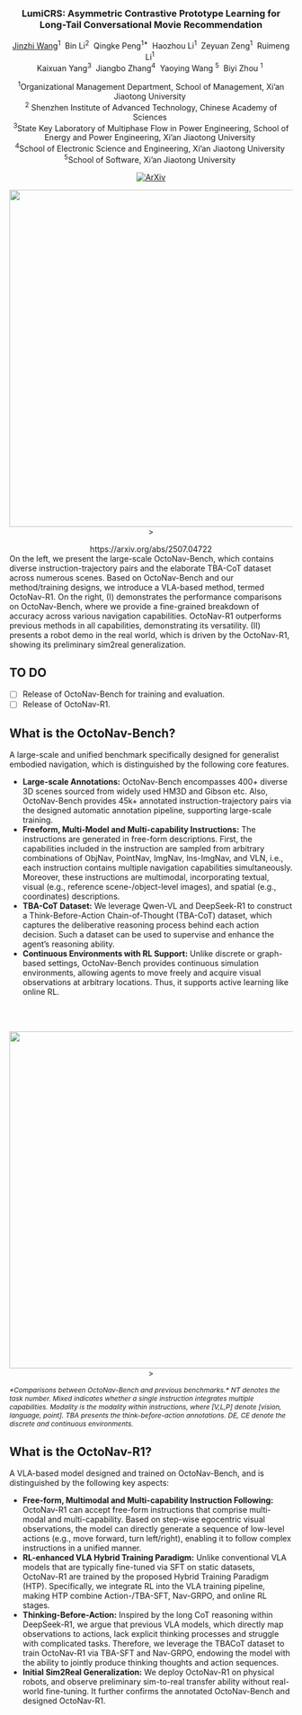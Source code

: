 <div align="center">
<h3>LumiCRS: Asymmetric Contrastive Prototype Learning for Long-Tail Conversational Movie Recommendation</h3>

[Jinzhi Wang](https://github.com/Jinzhi-Wang/)<sup>1</sup>&nbsp;
Bin Li<sup>2</sup>&nbsp;
Qingke Peng<sup>1*</sup>&nbsp;
Haozhou Li<sup>1</sup>&nbsp;
Zeyuan Zeng<sup>1</sup>&nbsp;
Ruimeng Li<sup>1</sup>&nbsp;
<br>
Kaixuan Yang<sup>3</sup>&nbsp;
Jiangbo Zhang<sup>4</sup>&nbsp;
Yaoying Wang <sup>5</sup>&nbsp;
Biyi Zhou <sup>1</sup>&nbsp;


<sup>1</sup>Organizational Management Department, School of Management, Xi’an Jiaotong University&nbsp;
<br><sup>2</sup> Shenzhen Institute of Advanced Technology, Chinese Academy of Sciences&nbsp;
<br><sup>3</sup>State Key Laboratory of Multiphase Flow in Power Engineering, School of Energy and Power Engineering, Xi’an Jiaotong University&nbsp; 
<br><sup>4</sup>School of Electronic Science and Engineering, Xi’an Jiaotong University&nbsp;
<br><sup>5</sup>School of Software, Xi’an Jiaotong University&nbsp;
 
[![ArXiv](https://img.shields.io/badge/ArXiv-<2506.09839>-<COLOR>.svg)](https://arxiv.org/pdf/2507.04722)
<p align="center">
  <img src="assets/teaser.png" width="600">>
</p>https://arxiv.org/abs/2507.04722

</div>
On the left, we present the large-scale OctoNav-Bench, which contains diverse instruction-trajectory pairs and the elaborate TBA-CoT dataset across numerous scenes. Based on OctoNav-Bench and our method/training designs, we introduce a VLA-based method, termed OctoNav-R1. On the right, (I) demonstrates the performance comparisons on OctoNav-Bench, where we provide a fine-grained breakdown of accuracy across various navigation capabilities. OctoNav-R1 outperforms previous methods in all capabilities, demonstrating its versatility. (II) presents a robot demo in the real world, which is driven by the OctoNav-R1, showing its preliminary sim2real generalization.

## TO DO
- [ ] Release of OctoNav-Bench for training and evaluation.
- [ ] Release of OctoNav-R1.
      
## What is the OctoNav-Bench?
A large-scale and unified benchmark specifically designed for generalist embodied navigation, which is distinguished by the following core features. 
* **Large-scale Annotations:** OctoNav-Bench encompasses 400+ diverse 3D scenes sourced from widely used HM3D and Gibson etc. Also, OctoNav-Bench provides 45k+ annotated instruction-trajectory pairs via the designed automatic annotation pipeline, supporting large-scale training. 
* **Freeform, Multi-Model and Multi-capability Instructions:** The instructions are generated in free-form descriptions. First, the capabilities included in the instruction are sampled from arbitrary combinations of ObjNav, PointNav, ImgNav, Ins-ImgNav, and VLN, i.e., each instruction contains multiple navigation capabilities simultaneously. Moreover, these instructions are multimodal, incorporating textual, visual (e.g., reference scene-/object-level images), and spatial (e.g., coordinates) descriptions.
* **TBA-CoT Dataset:** We leverage Qwen-VL and DeepSeek-R1 to construct a Think-Before-Action Chain-of-Thought (TBA-CoT) dataset, which captures the deliberative reasoning process behind each action decision. Such a dataset can be used to supervise and enhance the agent’s reasoning ability.
* **Continuous Environments with RL Support:** Unlike discrete or graph-based settings, OctoNav-Bench provides continuous simulation environments, allowing agents to move freely and acquire visual observations at arbitrary locations. Thus, it supports active learning like online RL.
<br>
<br>

<p align="center">
  <img src="assets/comparison.png" width="600">>
</p>
<p>
  <em style="font-size: 12px;">
*Comparisons between OctoNav-Bench and previous benchmarks.* NT denotes the task number. Mixed indicates whether a single instruction integrates multiple capabilities. Modality is the modality within instructions, where [V,L,P] denote [vision, language, point]. TBA presents the think-before-action annotations. DE, CE denote the discrete and continuous environments.
  </em>
</p>

## What is the OctoNav-R1?
A VLA-based model designed and trained on OctoNav-Bench, and is distinguished by the following key aspects: 
* **Free-form, Multimodal and Multi-capability Instruction Following:** OctoNav-R1 can accept free-form instructions that comprise multi-modal and multi-capability. Based on step-wise egocentric visual observations, the model can directly generate a sequence of low-level actions (e.g., move forward, turn left/right), enabling it to follow complex instructions in a unified manner. 
* **RL-enhanced VLA Hybrid Training Paradigm:** Unlike conventional VLA models that are typically fine-tuned via SFT on static datasets, OctoNav-R1 are trained by the proposed Hybrid Training Paradigm (HTP). Specifically, we integrate RL into the VLA training pipeline, making HTP combine Action-/TBA-SFT, Nav-GRPO, and online RL stages. 
* **Thinking-Before-Action:** Inspired by the long CoT reasoning within DeepSeek-R1, we argue that previous VLA models, which directly map observations to actions, lack explicit thinking processes and struggle with complicated tasks. Therefore, we leverage the TBACoT dataset to train OctoNav-R1 via TBA-SFT and Nav-GRPO, endowing the model with the ability to jointly produce thinking thoughts and action sequences. 
* **Initial Sim2Real Generalization:** We deploy OctoNav-R1 on physical robots, and observe preliminary sim-to-real transfer ability without real-world fine-tuning. It further confirms the annotated OctoNav-Bench and designed OctoNav-R1.
